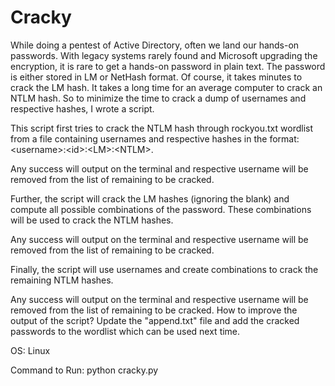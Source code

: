 # Cracky
While doing a pentest of Active Directory, often we land our hands-on passwords. With legacy systems rarely found and Microsoft upgrading the encryption, it is rare to get a hands-on password in plain text. The password is either stored in LM or NetHash format. Of course, it takes minutes to crack the LM hash.  It takes a long time for an average computer to crack an NTLM hash. So to minimize the time to crack a dump of usernames and respective hashes, I wrote a script. 

This script first tries to crack the NTLM hash through rockyou.txt wordlist from a file containing usernames and respective hashes in the format:  &lt;username>:&lt;id>:&lt;LM>:&lt;NTLM>.  

Any success will output on the terminal and respective username will be removed from the list of remaining to be cracked.  

Further, the script will crack the LM hashes (ignoring the blank) and compute all possible combinations of the password. These combinations will be used to crack the NTLM hashes. 

Any success will output on the terminal and respective username will be removed from the list of remaining to be cracked. 

Finally, the script will use usernames and create combinations to crack the remaining NTLM hashes. 

Any success will output on the terminal and respective username will be removed from the list of remaining to be cracked.   How to improve the output of the script? Update the "append.txt" file and add the cracked passwords to the wordlist which can be used next time. 

OS: Linux

Command to Run: python cracky.py <filename having username and hashes in username:id:LMHASH:NTLMHASH format>
